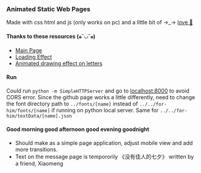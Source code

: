 ### Animated Static Web Pages

Made with css html and js (only works on pc) and a little bit of →_→ [love 💌](https://xuezzou.github.io/for-him/)

#### Thanks to these resources (๑¯◡¯๑)
- [Main Page](https://codepen.io/cobra_winfrey/pen/jjjero)
- [Loading Effect](https://codepen.io/yumeeeei/pen/BQPmpX)
- [Animated drawing effect on letters](https://github.com/akzhy/Vara)
<!-- - [Path Animation](https://codepen.io/roydigerhund/pen/BKNEoK) -->
<!-- - [](https://codepen.io/apokusin/pen/qbokh) -->

#### Run
Could run `python -m SimpleHTTPServer` and go to [localhost:8000](localhost:8000) to avoid CORS error. Since the github page works a little differently, need to change the font directory path to `../fonts/[name]` instead of `../../for-him/fonts/[name]` if running on python local server. Same for `../../for-him/textData/[name].json`

#### Good morning good afternoon good evening goodnight
- Should make as a simple page application, adjust mobile view and add more transitions. 
- Text on the message page is tempororily 《没有佳人的七夕》 written by a friend, Xiaomeng

